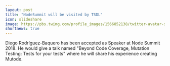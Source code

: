 ```yaml
---
layout: post
title: "NodeSummit will be visited by TSDL"
icon: slideshare
image: https://pbs.twimg.com/profile_images/1566852138/twitter-avatar-summit_400x400.png
shortnews: true
---
```


Diego Rodríguez-Baquero has been accepted as Speaker at Node Summit 2018. He would give a talk named "Beyond Code Coverage, Mutation Testing: Tests for your tests" where he will share his experience creating Mutode.